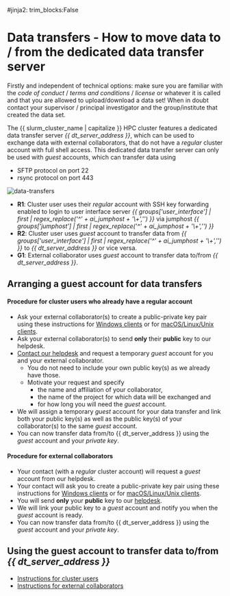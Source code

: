 #jinja2: trim_blocks:False
# Data transfers - How to move data to / from the dedicated data transfer server

Firstly and independent of technical options: make sure you are familiar with the _code of conduct_ / _terms and conditions_ / _license_ or whatever it is called and that you are allowed to upload/download a data set!
When in doubt contact your supervisor / principal investigator and the group/institute that created the data set.

The {{ slurm_cluster_name | capitalize }} HPC cluster features a dedicated data transfer server _{{ dt_server_address }}_,
which can be used to exchange data with external collaborators,
that do not have a _regular_ cluster account with full shell access.
This dedicated data transfer server can only be used with _guest_ accounts, which can transfer data using

 * SFTP protocol on port 22
 * rsync protocol on port 443

![data-transfers](img/dedicated-dt-server.svg)

 * **R1**: Cluster user uses their _regular_ account with SSH key forwarding enabled to login
    to user interface server _{{ groups['user_interface'] | first | regex_replace('^' + ai_jumphost + '\\+','') }}_
    via jumphost _{{ groups['jumphost'] | first | regex_replace('^' + ai_jumphost + '\\+','') }}_
 * **R2**: Cluster user uses _guest_ account to transfer data from _{{ groups['user_interface'] | first | regex_replace('^' + ai_jumphost + '\\+','') }}_
    to _{{ dt_server_address }}_ or vice versa.
 * **G1**: External collaborator uses _guest_ account to transfer data to/from
    _{{ dt_server_address }}_.

## Arranging a guest account for data transfers

#### Procedure for cluster users who already have a regular account

 * Ask your external collaborator(s) to create a public-private key pair using these instructions
   for [Windows clients](../generate-key-pair-mobaxterm/) or for [macOS/Linux/Unix clients](../generate-key-pair-openssh/).
 * Ask your external collaborator(s) to send **only** their **public** key to our helpdesk.
 * [Contact our helpdesk](../contact/) and request a temporary _guest_ account for you and your external collaborator.
   * You do not need to include your own public key(s) as we already have those.
   * Motivate your request and specify
      * the name and affiliation of your collaborator, 
      * the name of the project for which data will be exchanged and 
      * for how long you will need the _guest_ account.
 * We will assign a temporary _guest_ account for your data transfer and link both your public key(s) as well as the public key(s) of your collaborator(s) to the same _guest_ account.
 * You can now transfer data from/to {{ dt_server_address }} using the _guest_ account and your _private key_.

#### Procedure for external collaborators

 * Your contact (with a _regular_ cluster account) will request a _guest_ account from our helpdesk.
 * Your contact will ask you to create a public-private key pair using these instructions
   for [Windows clients](../generate-key-pair-mobaxterm/) or for [macOS/Linux/Unix clients](../generate-key-pair-openssh/).
 * You will send **only** your **public** key to our [helpdesk](../contact/).
 * We will link your public key to a _guest_ account and notify you when the _guest_ account is ready.
 * You can now transfer data from/to {{ dt_server_address }} using the _guest_ account and your _private key_.

## Using the guest account to transfer data to/from _{{ dt_server_address }}_

 * [Instructions for cluster users](../dedicated-dt-server-cluster-users/)
 * [Instructions for external collaborators](../dedicated-dt-server-external-collaborators/)
